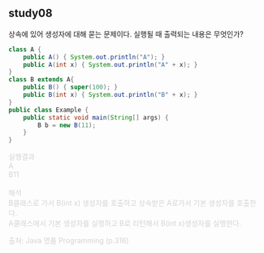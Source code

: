 ## study08
상속에 있어 생성자에 대해 묻는 문제이다. 실행될 때 출력되는 내용은 무엇인가? 
```java
class A {
    public A() { System.out.println("A"); }
    public A(int x) { System.out.println("A" + x); }
}
class B extends A{
    public B() { super(100); }
    public B(int x) { System.out.println("B" + x); }
}
public class Example {
    public static void main(String[] args) {
        B b = new B(11);
    }
}
```
<span style="color:lightGray">
실행결과
<br>A
<br>B11
<br>
<br> 해석
<br> B클래스로 가서 B(int x) 생성자를 호출하고 상속받은 A로가서 기본 생성자를 호출한다. 
<br> A클래스에서 기본 생성자를 실행하고 B로 리턴해서 B(int x)생성자를 실행한다. 

출처: Java 명품 Programming (p.316)
<br>
<br>
</span>